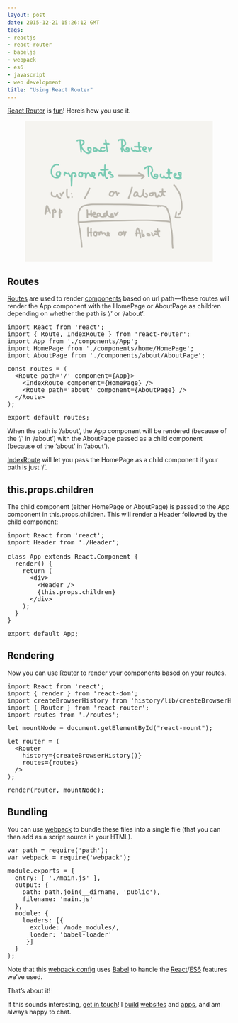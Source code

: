 ```yaml
---
layout: post
date: 2015-12-21 15:26:12 GMT
tags:
- reactjs
- react-router
- babeljs
- webpack
- es6
- javascript
- web development
title: "Using React Router"
---
```

<p><a href="https://github.com/rackt/react-router">React Router</a> is <a href="http://arpith.co/post/135499760202/server-rendering-with-react-router">fun</a>! Here’s how you use it.</p><figure class="tmblr-full" data-orig-height="1536" data-orig-width="2048"><img src="/images/c8de4dc0aef0d0ba73847c12fc772d8095be9c6522c8f21c2aedcddcbaf2cda3.png" data-orig-height="1536" data-orig-width="2048"></figure><h2>Routes</h2><p><a href="https://github.com/rackt/react-router/blob/latest/docs/guides/basics/RouteConfiguration.md">Routes</a> are used to render <a href="https://facebook.github.io/react/docs/top-level-api.html#react.component">components</a> based on url path — these routes will render the App component with the HomePage or AboutPage as children depending on whether the path is ‘/’ or ‘/about’:</p><pre>import React from 'react';<br>import { Route, IndexRoute } from 'react-router';<br>import App from './components/App';<br>import HomePage from './components/home/HomePage';<br>import AboutPage from './components/about/AboutPage';</pre><pre>const routes = (<br> &nbsp;&lt;Route path='/' component={App}&gt;<br> &nbsp; &nbsp;&lt;IndexRoute component={HomePage} /&gt;<br> &nbsp; &nbsp;&lt;Route path='about' component={AboutPage} /&gt;<br> &nbsp;&lt;/Route&gt;<br>);</pre><pre>export default routes;</pre><p>When the path is ‘/about’, the App component will be rendered (because of the ‘/’ in ‘/about’) with the AboutPage passed as a child component (because of the ‘about’ in ‘/about’).</p><p><a href="https://github.com/rackt/react-router/blob/latest/docs/guides/basics/IndexRoutes.md">IndexRoute</a> will let you pass the HomePage as a child component if your path is just ‘/’.</p><h2>this.props.children</h2><p>The child component (either HomePage or AboutPage) is passed to the App component in this.props.children. This will render a Header followed by the child component:</p><pre>import React from 'react';<br>import Header from './Header';<br> &nbsp;<br>class App extends React.Component {<br> &nbsp;render() {<br> &nbsp; &nbsp;return (<br> &nbsp; &nbsp; &nbsp;&lt;div&gt;<br> &nbsp; &nbsp; &nbsp; &nbsp;&lt;Header /&gt;<br> &nbsp; &nbsp; &nbsp; &nbsp;{this.props.children}<br> &nbsp; &nbsp; &nbsp;&lt;/div&gt;<br> &nbsp; &nbsp;);<br> &nbsp;}<br>}</pre><pre>export default App;</pre><h2>Rendering</h2><p>Now you can use <a href="https://github.com/rackt/react-router/blob/latest/docs/Glossary.md#router">Router</a> to render your components based on your routes.</p><pre>import React from 'react';<br>import { render } from 'react-dom';<br>import createBrowserHistory from 'history/lib/createBrowserHistory';<br>import { Router } from 'react-router';<br>import routes from './routes';</pre><pre>let mountNode = document.getElementById("react-mount");</pre><pre>let router = (<br> &nbsp;&lt;Router <br> &nbsp; &nbsp;history={createBrowserHistory()}<br> &nbsp; &nbsp;routes={routes}<br> &nbsp;/&gt;<br>);</pre><pre>render(router, mountNode);</pre><h2>Bundling</h2><p>You can use <a href="https://webpack.github.io/">webpack</a> to bundle these files into a single file (that you can then add as a script source in your HTML).</p><pre>var path = require('path');<br>var webpack = require('webpack');</pre><pre>module.exports = {<br> &nbsp;entry: [ './main.js' ],<br> &nbsp;output: {<br> &nbsp; &nbsp;path: path.join(__dirname, 'public'),<br> &nbsp; &nbsp;filename: 'main.js'<br> &nbsp;},<br> &nbsp;module: {<br> &nbsp; &nbsp;loaders: [{<br> &nbsp; &nbsp; &nbsp;exclude: /node_modules/,<br> &nbsp; &nbsp; &nbsp;loader: 'babel-loader'<br> &nbsp; &nbsp; }]<br> &nbsp;}<br>};</pre><p>Note that this <a href="http://webpack.github.io/docs/configuration.html">webpack config</a> uses <a href="http://babeljs.io/">Babel</a> to handle the <a href="https://facebook.github.io/react/index.html">React</a>/<a href="http://babeljs.io/docs/learn-es2015/">ES6</a> features we’ve used.</p><p>That’s about it!</p><p>If this sounds interesting, <a href="mailto:arpith@feedreader.co">get in touch</a>! I <a href="http://github.com/arpith">build</a> <a href="http://arpith.co/post/134206819927/displaying-your-webpage">websites</a> and <a href="http://arpith.co/post/135409935907/universal-links-in-react-native">apps</a>, and am always happy to chat.</p>